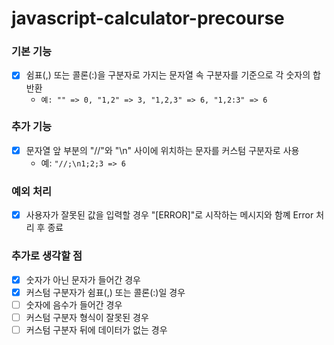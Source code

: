 # javascript-calculator-precourse

### 기본 기능

- [x] 쉼표(,) 또는 콜론(:)을 구분자로 가지는 문자열 속 구분자를 기준으로 각 숫자의 합 반환
  - `예: "" => 0, "1,2" => 3, "1,2,3" => 6, "1,2:3" => 6`

### 추가 기능

- [x] 문자열 앞 부분의 "//"와 "\n" 사이에 위치하는 문자를 커스텀 구분자로 사용
  - 예: `"//;\n1;2;3 => 6`

### 예외 처리

- [x] 사용자가 잘못된 값을 입력할 경우 "[ERROR]"로 시작하는 메시지와 함꼐 Error 처리 후 종료

### 추가로 생각할 점

- [x] 숫자가 아닌 문자가 들어간 경우
- [x] 커스텀 구분자가 쉼표(,) 또는 콜론(:)일 경우
- [ ] 숫자에 음수가 들어간 경우
- [ ] 커스텀 구분자 형식이 잘못된 경우
- [ ] 커스텀 구분자 뒤에 데이터가 없는 경우
